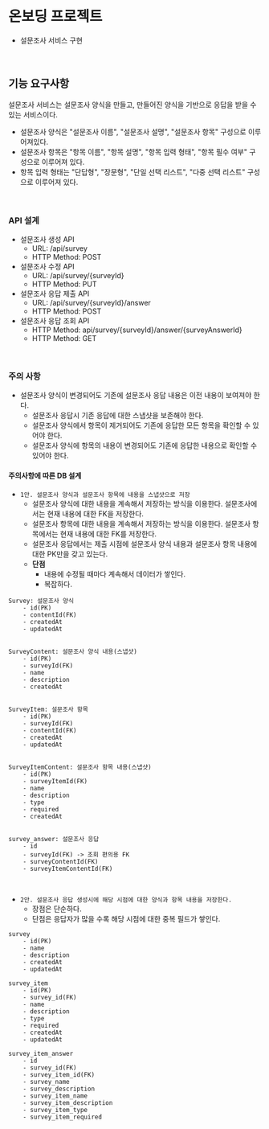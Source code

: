 # 온보딩 프로젝트

 - 설문조사 서비스 구현

<br/>

## 기능 요구사항

설문조사 서비스는 설문조사 양식을 만들고, 만들어진 양식을 기반으로 응답을 받을 수 있는 서비스이다.  
 - 설문조사 양식은 "설문조사 이름", "설문조사 설명", "설문조사 항목" 구성으로 이루어져있다.
 - 설문조사 항목은 "항목 이름", "항목 설명", "항목 입력 형태", "항목 필수 여부" 구성으로 이루어져 있다.
 - 항목 입력 형태는 "단답형", "장문형", "단일 선택 리스트", "다중 선택 리스트" 구성으로 이루어져 있다.

<br/>

### API 설계

 - 설문조사 생성 API
    - URL: /api/survey
    - HTTP Method: POST
 - 설문조사 수정 API
    - URL: /api/survey/{surveyId}
    - HTTP Method: PUT
 - 설문조사 응답 제출 API
    - URL: /api/survey/{surveyId}/answer
    - HTTP Method: POST
 - 설문조사 응답 조회 API
    - HTTP Method: api/survey/{surveyId}/answer/{surveyAnswerId}
    - HTTP Method: GET

<br/>

### 주의 사항

 - 설문조사 양식이 변경되어도 기존에 설문조사 응답 내용은 이전 내용이 보여져야 한다.
    - 설문조사 응답시 기존 응답에 대한 스냅샷을 보존해야 한다.
    - 설문조사 양식에서 항목이 제거되어도 기존에 응답한 모든 항목을 확인할 수 있어야 한다.
    - 설문조사 양식에 항목의 내용이 변경되어도 기존에 응답한 내용으로 확인할 수 있어야 한다.

#### 주의사항에 따른 DB 설계

 - `1안. 설문조사 양식과 설문조사 항목에 내용을 스냅샷으로 저장`
    - 설문조사 양식에 대한 내용을 계속해서 저장하는 방식을 이용한다. 설문조사에서는 현재 내용에 대한 FK을 저장한다.
    - 설문조사 항목에 대한 내용을 계속해서 저장하는 방식을 이용한다. 설문조사 항목에서는 현재 내용에 대한 FK를 저장한다.
    - 설문조사 응답에서는 제출 시점에 설문조사 양식 내용과 설문조사 항목 내용에 대한 PK만을 갖고 있는다.
    - __단점__
        - 내용에 수정될 때마다 계속해서 데이터가 쌓인다.
        - 복잡하다.
```
Survey: 설문조사 양식
    - id(PK)
    - contentId(FK)
    - createdAt
    - updatedAt


SurveyContent: 설문조사 양식 내용(스냅샷)
    - id(PK)
    - surveyId(FK)
    - name
    - description
    - createdAt


SurveyItem: 설문조사 항목
    - id(PK)
    - surveyId(FK)
    - contentId(FK)
    - createdAt
    - updatedAt


SurveyItemContent: 설문조사 항목 내용(스냅샷)
    - id(PK)
    - surveyItemId(FK)
    - name
    - description
    - type
    - required
    - createdAt


survey_answer: 설문조사 응답
    - id
    - surveyId(FK) -> 조회 편의용 FK
    - surveyContentId(FK)
    - surveyItemContentId(FK)
```
<br/>

 - `2안. 설문조사 응답 생성시에 해당 시점에 대한 양식과 항목 내용을 저장한다.`
    - 장점은 단순하다.
    - 단점은 응답자가 많을 수록 해당 시점에 대한 중복 필드가 쌓인다.
```
survey
    - id(PK)
    - name
    - description
    - createdAt
    - updatedAt

survey_item
    - id(PK)
    - survey_id(FK)
    - name
    - description
    - type
    - required
    - createdAt
    - updatedAt

survey_item_answer
    - id
    - survey_id(FK)
    - survey_item_id(FK)
    - survey_name
    - survey_description
    - survey_item_name
    - survey_item_description
    - survey_item_type
    - survey_item_required
```
<br/>
